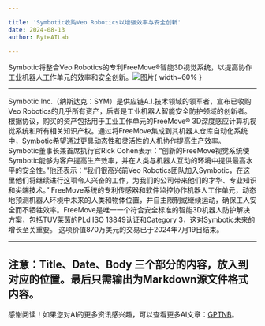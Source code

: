 ```yaml
---

title: 'Symbotic收购Veo Robotics以增强效率与安全创新'
date: 2024-08-13
author: ByteAILab

---
```


Symbotic将整合Veo Robotics的专利FreeMove®智能3D视觉系统，以提高协作工业机器人工作单元的效率和安全创新。![图片](https://ai-techpark.com/wp-content/uploads/2024/08/Symbotic-Acquires-Ve-960x540.jpg){ width=60% }

---
Symbotic Inc.（纳斯达克：SYM）是供应链A.I.技术领域的领军者，宣布已收购Veo Robotics的几乎所有资产，后者是工业机器人智能安全防护领域的创新者。根据协议，购买的资产包括用于工业工作单元的FreeMove® 3D深度感应计算机视觉系统和所有相关知识产权。通过将FreeMove集成到其机器人仓库自动化系统中，Symbotic希望通过更具动态性和灵活性的人机协作提高生产效率。
Symbotic董事长兼首席执行官Rick Cohen表示：“创新的FreeMove视觉系统使Symbotic能够为客户提高生产效率，并在人类与机器人互动的环境中提供最高水平的安全性。”他还表示：“我们很高兴前Veo Robotics团队加入Symbotic，在这里他们将继续进行这项令人兴奋的工作，为我们的公司带来他们的才华、专业知识和尖端技术。”
FreeMove系统的专利传感器和软件监控协作机器人工作单元，动态地预测机器人环境中未来的人类和物体位置，并自主限制或继续运动，确保工人安全而不牺牲效率。FreeMove是唯一一个符合安全标准的智能3D机器人防护解决方案，包括TUV莱茵的PLd ISO 13849认证和Category 3，这对Symbotic未来的增长至关重要。
这项价值870万美元的交易已于2024年7月19日结束。

---

注意：Title、Date、Body 三个部分的内容，放入到对应的位置。最后只需输出为Markdown源文件格式内容。
---
感谢阅读！如果您对AI的更多资讯感兴趣，可以查看更多AI文章：[GPTNB](https://gptnb.com)。